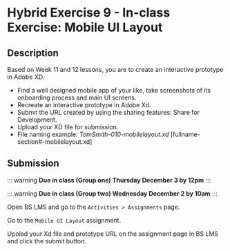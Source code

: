 # Hybrid Exercise 9 - In-class Exercise:  Mobile UI Layout

## Description

Based on Week 11 and 12 lessons, you are to create an interactive prototype in Adobe XD.

- Find a well designed mobile app of your like, take screenshots of its onboarding process and main UI screens.  
- Recreate an interactive prototype in Adobe Xd.
- Submit the URL created by using the sharing features: Share for Development.  
- Upload your XD file for submission.
- File naming example: *TomSmith-010-mobilelayout.xd* [fullname-section#-mobilelayout.xd]


## Submission

::: warning
**Due in class (Group one) Thursday December 3 by 12pm**
:::

::: warning
**Due in class (Group two) Wednesday December 2 by 10am**
:::

Open BS LMS and go to the `Activities > Assignments` page.

Go to the `Mobile UI Layout` assignment.

Upolad your Xd file and prototype URL on the assignment page in BS LMS and click the submit button.